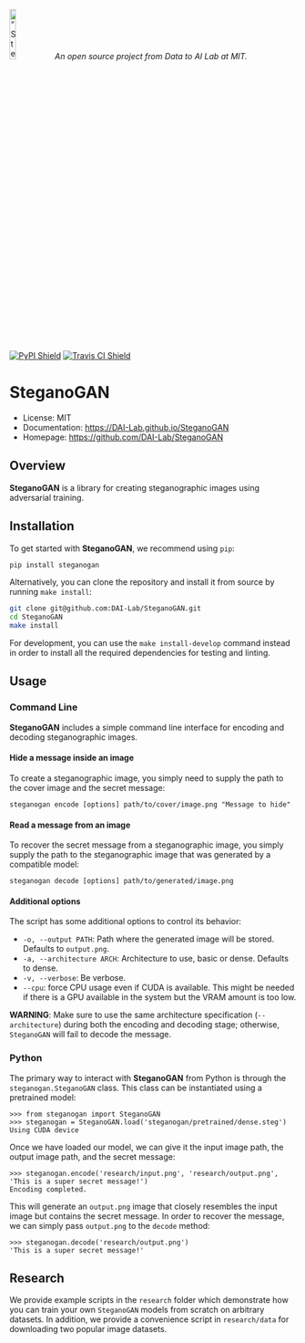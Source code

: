 <p align="left">
<img width=15% src="https://dai.lids.mit.edu/wp-content/uploads/2018/06/Logo_DAI_highres.png" alt=“SteganoGAN” />
<i>An open source project from Data to AI Lab at MIT.</i>
</p>

[![PyPI Shield](https://img.shields.io/pypi/v/steganogan.svg)](https://pypi.python.org/pypi/steganogan)
[![Travis CI Shield](https://travis-ci.org/DAI-Lab/SteganoGAN.svg?branch=master)](https://travis-ci.org/DAI-Lab/SteganoGAN)

# SteganoGAN
- License: MIT
- Documentation: https://DAI-Lab.github.io/SteganoGAN
- Homepage: https://github.com/DAI-Lab/SteganoGAN

## Overview
**SteganoGAN** is a library for creating steganographic images using adversarial training.

## Installation
To get started with **SteganoGAN**, we recommend using `pip`:

```bash
pip install steganogan
```

Alternatively, you can clone the repository and install it from source by running `make install`:

```bash
git clone git@github.com:DAI-Lab/SteganoGAN.git
cd SteganoGAN
make install
```

For development, you can use the `make install-develop` command instead in order to install all
the required dependencies for testing and linting.

## Usage
### Command Line
**SteganoGAN** includes a simple command line interface for encoding and decoding steganographic images.

#### Hide a message inside an image
To create a steganographic image, you simply need to supply the path to the cover image and the secret 
message:

```
steganogan encode [options] path/to/cover/image.png "Message to hide"
```

#### Read a message from an image
To recover the secret message from a steganographic image, you simply supply the path to the steganographic 
image that was generated by a compatible model:

```
steganogan decode [options] path/to/generated/image.png
```

#### Additional options
The script has some additional options to control its behavior:

* `-o, --output PATH`: Path where the generated image will be stored. Defaults to `output.png`.
* `-a, --architecture ARCH`: Architecture to use, basic or dense. Defaults to dense.
* `-v, --verbose`: Be verbose.
* `--cpu`: force CPU usage even if CUDA is available. This might be needed if there is a GPU
  available in the system but the VRAM amount is too low.

**WARNING**: Make sure to use the same architecture specification (`--architecture`) during both 
the encoding and decoding stage; otherwise, `SteganoGAN` will fail to decode the message.

### Python
The primary way to interact with **SteganoGAN** from Python is through the `steganogan.SteganoGAN` 
class. This class can be instantiated using a pretrained model:

```
>>> from steganogan import SteganoGAN
>>> steganogan = SteganoGAN.load('steganogan/pretrained/dense.steg')
Using CUDA device
```

Once we have loaded our model, we can give it the input image path, the output image path, and 
the secret message:

```
>>> steganogan.encode('research/input.png', 'research/output.png', 'This is a super secret message!')
Encoding completed.
```

This will generate an `output.png` image that closely resembles the input image but contains the 
secret message. In order to recover the message, we can simply pass `output.png` to the `decode` 
method:

```
>>> steganogan.decode('research/output.png')
'This is a super secret message!'
```

## Research
We provide example scripts in the `research` folder which demonstrate how you can train your own
`SteganoGAN` models from scratch on arbitrary datasets. In addition, we provide a convenience 
script in `research/data` for downloading two popular image datasets.
